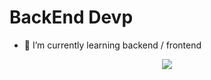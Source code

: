 # BackEnd Devp

- 🌱 I’m currently learning backend / frontend

<!--
**rlaxoqkf/rlaxoqkf** is a ✨ _special_ ✨ repository because its `README.md` (this file) appears on your GitHub profile.

Here are some ideas to get you started:

- 🔭 I’m currently working on ...
- 🌱 I’m currently learning ...
- 👯 I’m looking to collaborate on ...
- 🤔 I’m looking for help with ...
- 💬 Ask me about ...
- 📫 How to reach me: ...
- 😄 Pronouns: ...
- ⚡ Fun fact: ...
-->

<p align="center"> 
  <img src="https://github-readme-stats.vercel.app/api?username=rlaxoqkf&theme=vue&show_icons=true"/></a>
</p>
